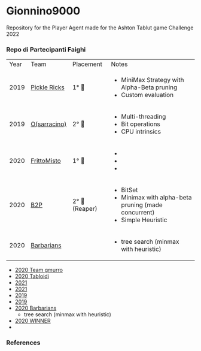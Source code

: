 # Gionnino9000
Repository for the Player Agent made for the Ashton Tablut game Challenge 2022


### Repo di Partecipanti Faighi
<table>
  <tr>
    <td>Year</td>
    <td>Team</td>
    <td>Placement</td>
    <td>Notes</td>
  </tr>
  <tr>
    <td>2019</td>
    <td><a href="https://github.com/lorenzo-bonetti/TablutAI">Pickle Ricks</a></td>
    <td>1° 🥇</td>
    <td>
      <ul>
        <li>MiniMax Strategy with Alpha-Beta pruning</li>
        <li>Custom evaluation</li>
      </ul>
    </td>
  </tr>
  <tr>
    <td>2019</td>
    <td><a href="https://github.com/federico-terzi/osarracino">O(sarracino)</a></td>
    <td>2° 🥈</td>
    <td>
      <ul>
        <li>Multi-threading</li>
        <li>Bit operations</li>
        <li>CPU intrinsics</li>
      </ul>
    </td>
  </tr>
  <tr>
    <td>2020</td>
    <td><a href="https://github.com/virtualms/Tablut2020_FrittoMisto">FrittoMisto</a></td>
    <td>1° 🥇</td>
    <td>
      <ul>
        <li></li>
        <li></li>
        <li></li>
      </ul>
    </td>
  </tr>
  <tr>
    <td>2020</td>
    <td><a href="https://github.com/AlessandroPomponio/B2P-Penicilin-Tablut-AI">B2P</a></td>
    <td>2° 🥈 (Reaper)</td>
    <td>
      <ul>
        <li>BitSet</li>
        <li>Minimax with alpha-beta pruning (made concurrent)</li>
        <li>Simple Heuristic</li>
      </ul>
    </td>
  </tr>
  <tr>
    <td>2020</td>
    <td><a href="https://github.com/AlexRossi6/Tablut-MinMax-AI">Barbarians</a></td>
    <td></td>
    <td>
      <ul>
        <li>tree search (minmax with heuristic)</li>
      </ul>
    </td>
  </tr>
</table>
<!--
  🥇 🥈 🥉 
  <tr>
    <td></td>
    <td><a href=""></a></td>
    <td></td>
    <td>
      <ul>
        <li></li>
        <li></li>
        <li></li>
      </ul>
    </td>
  </tr>
-->

- [2020 Team gmurro]()
- [2020 Tabloidi](https://github.com/FedeSpu/TablutCompetition)
- [2021 ](https://github.com/mazzo98/Tablut)
- [2021 ](https://github.com/alessandrostockman/almarima-tablut)
- [2019 ](https://github.com/EleMisi/TablutAI)
- [2019 ](https://github.com/LorenzoPiazza/Tabroot)
- [2020 Barbarians](https://github.com/AlexRossi6/Tablut-MinMax-AI)
  - tree search (minmax with heuristic)
- [2020 WINNER](https://github.com/lorenzo-bonetti/TablutAI)
- [](https://github.com/nickromandini/TablutPlayer)

### References
